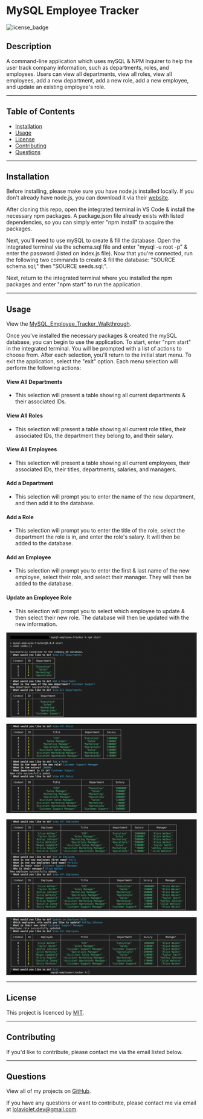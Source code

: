 # MySQL Employee Tracker
![license_badge](https://img.shields.io/badge/license-MIT-blueviolet)


## Description
A command-line application which uses mySQL & NPM Inquirer to help the user track company information, such as departments, roles, and employees. Users can view all departments, view all roles, view all employees, add a new department, add a new role, add a new employee, and update an existing employee's role.

---

## Table of Contents
* [Installation](#installation)
* [Usage](#usage)
* [License](#license)
* [Contributing](#contributing)
* [Questions](#questions)

---

## Installation 
Before installing, please make sure you have node.js installed locally. If you don't already have node.js, you can download it via their [website](https://nodejs.dev/). 

After cloning this repo, open the integrated terminal in VS Code & install the necessary npm packages. A package.json file already exists with listed dependencies, so you can simply enter "npm install" to acquire the packages. 

Next, you'll need to use mySQL to create & fill the database. Open the integrated terminal via the schema.sql file and enter "mysql -u root -p" & enter the password (listed on index.js file). Now that you're connected, run the following two commands to create & fill the database: "SOURCE schema.sql;" then "SOURCE seeds.sql;". 

Next, return to the integrated terminal where you installed the npm packages and enter "npm start" to run the application. 

---

## Usage

View the [MySQL_Employee_Tracker_Walkthrough](https://drive.google.com/file/d/1foqQ15SVE-0HPTnGY-3vJKNownzJL3kc/view?usp=sharing).


Once you've installed the necessary packages & created the mySQL database, you can begin to use the application. To start, enter "npm start" in the integrated terminal. You will be prompted with a list of actions to choose from. After each selection, you'll return to the initial start menu. To exit the application, select the "exit" option. Each menu selection will perform the following actions:

#### View All Departments
* This selection will present a table showing all current departments & their associated IDs.

#### View All Roles
* This selection will present a table showing all current role titles, their associated IDs, the department they belong to, and their salary. 

#### View All Employees
* This selection will present a table showing all current employees, their associated IDs, their titles, departments, salaries, and managers. 

#### Add a Department
* This selection will prompt you to enter the name of the new department, and then add it to the database. 

#### Add a Role
* This selection will prompt you to enter the title of the role, select the department the role is in, and enter the role's salary. It will then be added to the database.

#### Add an Employee
* This selection will prompt you to enter the first & last name of the new employee, select their role, and select their manager. They will then be added to the database.

#### Update an Employee Role
* This selection will prompt you to select which employee to update & then select their new role. The database will then be updated with the new information. 

![usage_departments](/assets/images/usage_departments.png)

![usage_roles](/assets/images/usage_roles.png)

![usage_employees](/assets/images/usage_employees.png)

![usage_update_employee](/assets/images/usage_update_employee.png)

---

## License
This project is licenced by [MIT](https://choosealicense.com/licenses/mit/).

---

## Contributing
If you'd like to contribute, please contact me via the email listed below. 

---

## Questions
View all of my projects on [GitHub](https://github.com/lola-violet).

If you have any questions or want to contribute, please contact me via email at [lolaviolet.dev@gmail.com](mailto:lolaviolet.dev@gmail.com).
